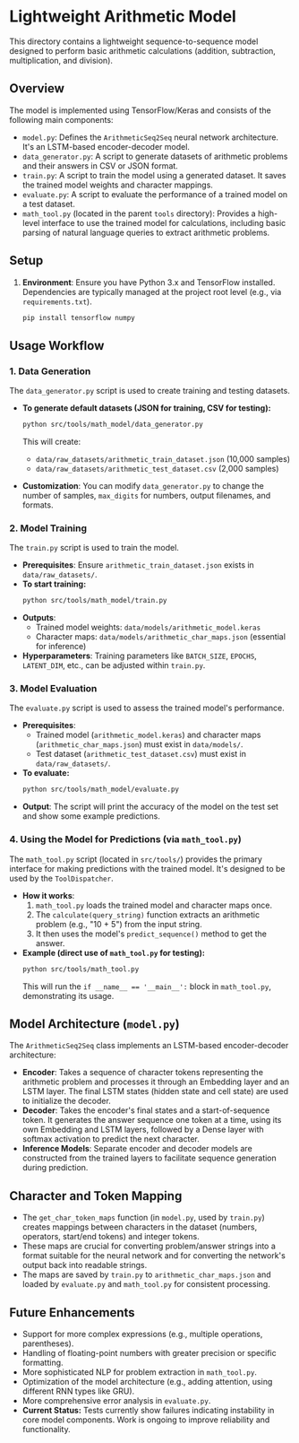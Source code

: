 # Lightweight Arithmetic Model

This directory contains a lightweight sequence-to-sequence model designed to perform basic arithmetic calculations (addition, subtraction, multiplication, and division).

## Overview

The model is implemented using TensorFlow/Keras and consists of the following main components:

-   `model.py`: Defines the `ArithmeticSeq2Seq` neural network architecture. It's an LSTM-based encoder-decoder model.
-   `data_generator.py`: A script to generate datasets of arithmetic problems and their answers in CSV or JSON format.
-   `train.py`: A script to train the model using a generated dataset. It saves the trained model weights and character mappings.
-   `evaluate.py`: A script to evaluate the performance of a trained model on a test dataset.
-   `math_tool.py` (located in the parent `tools` directory): Provides a high-level interface to use the trained model for calculations, including basic parsing of natural language queries to extract arithmetic problems.

## Setup

1.  **Environment**: Ensure you have Python 3.x and TensorFlow installed. Dependencies are typically managed at the project root level (e.g., via `requirements.txt`).
    ```bash
    pip install tensorflow numpy
    ```

## Usage Workflow

### 1. Data Generation

The `data_generator.py` script is used to create training and testing datasets.

-   **To generate default datasets (JSON for training, CSV for testing):**
    ```bash
    python src/tools/math_model/data_generator.py
    ```
    This will create:
    -   `data/raw_datasets/arithmetic_train_dataset.json` (10,000 samples)
    -   `data/raw_datasets/arithmetic_test_dataset.csv` (2,000 samples)

-   **Customization**: You can modify `data_generator.py` to change the number of samples, `max_digits` for numbers, output filenames, and formats.

### 2. Model Training

The `train.py` script is used to train the model.

-   **Prerequisites**: Ensure `arithmetic_train_dataset.json` exists in `data/raw_datasets/`.
-   **To start training:**
    ```bash
    python src/tools/math_model/train.py
    ```
-   **Outputs**:
    -   Trained model weights: `data/models/arithmetic_model.keras`
    -   Character maps: `data/models/arithmetic_char_maps.json` (essential for inference)
-   **Hyperparameters**: Training parameters like `BATCH_SIZE`, `EPOCHS`, `LATENT_DIM`, etc., can be adjusted within `train.py`.

### 3. Model Evaluation

The `evaluate.py` script is used to assess the trained model's performance.

-   **Prerequisites**:
    -   Trained model (`arithmetic_model.keras`) and character maps (`arithmetic_char_maps.json`) must exist in `data/models/`.
    -   Test dataset (`arithmetic_test_dataset.csv`) must exist in `data/raw_datasets/`.
-   **To evaluate:**
    ```bash
    python src/tools/math_model/evaluate.py
    ```
-   **Output**: The script will print the accuracy of the model on the test set and show some example predictions.

### 4. Using the Model for Predictions (via `math_tool.py`)

The `math_tool.py` script (located in `src/tools/`) provides the primary interface for making predictions with the trained model. It's designed to be used by the `ToolDispatcher`.

-   **How it works**:
    1.  `math_tool.py` loads the trained model and character maps once.
    2.  The `calculate(query_string)` function extracts an arithmetic problem (e.g., "10 + 5") from the input string.
    3.  It then uses the model's `predict_sequence()` method to get the answer.
-   **Example (direct use of `math_tool.py` for testing):**
    ```bash
    python src/tools/math_tool.py
    ```
    This will run the `if __name__ == '__main__':` block in `math_tool.py`, demonstrating its usage.

## Model Architecture (`model.py`)

The `ArithmeticSeq2Seq` class implements an LSTM-based encoder-decoder architecture:

-   **Encoder**: Takes a sequence of character tokens representing the arithmetic problem and processes it through an Embedding layer and an LSTM layer. The final LSTM states (hidden state and cell state) are used to initialize the decoder.
-   **Decoder**: Takes the encoder's final states and a start-of-sequence token. It generates the answer sequence one token at a time, using its own Embedding and LSTM layers, followed by a Dense layer with softmax activation to predict the next character.
-   **Inference Models**: Separate encoder and decoder models are constructed from the trained layers to facilitate sequence generation during prediction.

## Character and Token Mapping

-   The `get_char_token_maps` function (in `model.py`, used by `train.py`) creates mappings between characters in the dataset (numbers, operators, start/end tokens) and integer tokens.
-   These maps are crucial for converting problem/answer strings into a format suitable for the neural network and for converting the network's output back into readable strings.
-   The maps are saved by `train.py` to `arithmetic_char_maps.json` and loaded by `evaluate.py` and `math_tool.py` for consistent processing.

## Future Enhancements

-   Support for more complex expressions (e.g., multiple operations, parentheses).
-   Handling of floating-point numbers with greater precision or specific formatting.
-   More sophisticated NLP for problem extraction in `math_tool.py`.
-   Optimization of the model architecture (e.g., adding attention, using different RNN types like GRU).
-   More comprehensive error analysis in `evaluate.py`.
-   **Current Status:** Tests currently show failures indicating instability in core model components. Work is ongoing to improve reliability and functionality.
